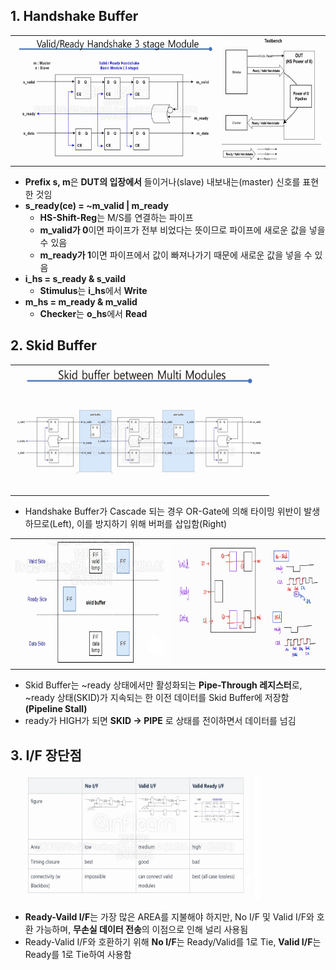 ## 1. Handshake Buffer

<table>
<tr>
 <td align="left"><img src="IMG/img1.png" width=400 height=200></td>
 <td align="right"><img src="IMG/img2.png" width=200 height=200>
</td>
</tr>
</table>

- **Prefix s, m**은 **DUT의 입장에서** 들이거나(slave) 내보내는(master) 신호를 표현한 것임
- **s_ready(ce) = ~m_valid | m_ready**
  - **HS-Shift-Reg**는 M/S를 연결하는 파이프
  - **m_valid가 0**이면 파이프가 전부 비었다는 뜻이므로 파이프에 새로운 값을 넣을 수 있음
  - **m_ready가 1**이면 파이프에서 값이 빠져나가기 때문에 새로운 값을 넣을 수 있음
- **i_hs = s_ready & s_vaild**
  - **Stimulus**는 **i_hs**에서 **Write**
- **m_hs = m_ready & m_valid**
  - **Checker**는 **o_hs**에서 **Read**

## 2. Skid Buffer

<table>
<tr>
 <td align="right"><img src="IMG/img4.png" width=400 height = 200></td>
</tr>
</table>

- Handshake Buffer가 Cascade 되는 경우 OR-Gate에 의해 타이밍 위반이 발생하므로(Left), 이를 방지하기 위해 버퍼를 삽입함(Right)

<table>
<tr>
 <td align="right"><img src="IMG/img6.png" width=400 
 height = 200></td>
 <td align="right"><img src="IMG/img6.jpg" width=400 height = 200></td>
</tr>
</table>

- Skid Buffer는 ~ready 상태에서만 활성화되는 **Pipe-Through 레지스터**로, ~ready 상태(SKID)가 지속되는 한 이전 데이터를 Skid Buffer에 저장함 **(Pipeline Stall)**
- ready가 HIGH가 되면 **SKID -> PIPE** 로 상태를 전이하면서 데이터를 넘김

## 3. I/F 장단점

<img src="IMG/img5.png" width=400 height = 200>

- **Ready-Vaild I/F**는 가장 많은 AREA를 지불해야 하지만, No I/F 및 Valid I/F와 호환 가능하며, **무손실 데이터 전송**의 이점으로 인해 널리 사용됨
- Ready-Valid I/F와 호환하기 위해 **No I/F**는 Ready/Valid를 1로 Tie, **Valid I/F**는 Ready를 1로 Tie하여 사용함
